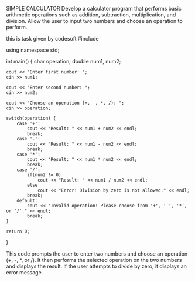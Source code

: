 SIMPLE CALCULATOR
Develop a calculator program that performs basic arithmetic
operations such as addition, subtraction, multiplication, and
division. Allow the user to input two numbers and choose an
operation to perform.


this is task given by codesoft
#include <iostream>

using namespace std;

int main() {
    char operation;
    double num1, num2;

    cout << "Enter first number: ";
    cin >> num1;

    cout << "Enter second number: ";
    cin >> num2;

    cout << "Choose an operation (+, -, *, /): ";
    cin >> operation;

    switch(operation) {
        case '+':
            cout << "Result: " << num1 + num2 << endl;
            break;
        case '-':
            cout << "Result: " << num1 - num2 << endl;
            break;
        case '*':
            cout << "Result: " << num1 * num2 << endl;
            break;
        case '/':
            if(num2 != 0)
                cout << "Result: " << num1 / num2 << endl;
            else
                cout << "Error! Division by zero is not allowed." << endl;
            break;
        default:
            cout << "Invalid operation! Please choose from '+', '-', '*', or '/'." << endl;
            break;
    }

    return 0;
}

This code prompts the user to enter two numbers and choose an operation (+, -, *, or /). 
It then performs the selected operation on the two numbers and displays the result. If the user attempts to divide by zero, it displays an error message.
